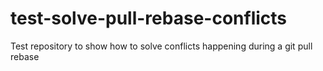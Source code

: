 # test-solve-pull-rebase-conflicts
Test repository to show how to solve conflicts happening during a git pull rebase
